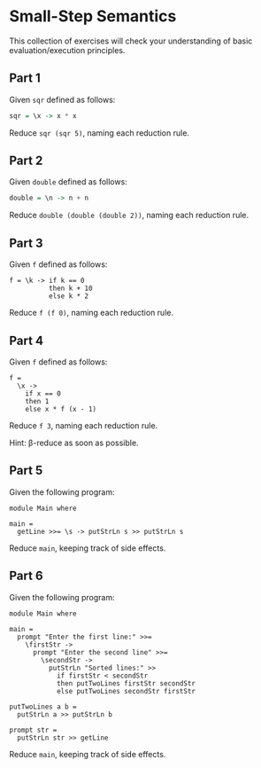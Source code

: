 # Small-Step Semantics

This collection of exercises will check your understanding of basic
evaluation/execution principles.

## Part 1

Given `sqr` defined as follows:

```haskell
sqr = \x -> x * x
```

Reduce `sqr (sqr 5)`, naming each reduction rule.

## Part 2

Given `double` defined as follows:

```haskell
double = \n -> n + n
```

Reduce `double (double (double 2))`, naming each reduction rule.

## Part 3

Given `f` defined as follows:

```
f = \k -> if k == 0
          then k + 10
          else k * 2
```

Reduce `f (f 0)`, naming each reduction rule.

## Part 4

Given `f` defined as follows:

```
f =
  \x ->
    if x == 0
    then 1
    else x * f (x - 1)
```

Reduce `f 3`, naming each reduction rule.

Hint: β-reduce as soon as possible.

## Part 5

Given the following program:

```
module Main where

main =
  getLine >>= \s -> putStrLn s >> putStrLn s
```

Reduce `main`, keeping track of side effects.

## Part 6

Given the following program:

```
module Main where

main =
  prompt "Enter the first line:" >>=
    \firstStr ->
      prompt "Enter the second line" >>=
        \secondStr ->
          putStrLn "Sorted lines:" >>
            if firstStr < secondStr
            then putTwoLines firstStr secondStr
            else putTwoLines secondStr firstStr

putTwoLines a b =
  putStrLn a >> putStrLn b

prompt str =
  putStrLn str >> getLine
```

Reduce `main`, keeping track of side effects.
